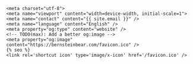     <meta charset="utf-8">
    <meta name="viewport" content="width=device-width, initial-scale=1">
    <meta name="contact" content="{{ site.email }}" />
    <meta name="language" content="English" />
    <meta property="og:type" content="website" />
    <!-- TODO(max): Add a better og:image -->
    <meta property="og:image" content="https://bernsteinbear.com/favicon.ico" />
    {% seo %}
    <link rel='shortcut icon' type='image/x-icon' href='/favicon.ico' />
